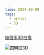 ```yaml
---
time: 2024-02-08
tags:
  - artist
  - 3D
---
```

[做很多3D扫描](http://oliverlaric.com)

![圆明园3D](http://yuanmingyuan3d.com/allcolumns.jpg)
